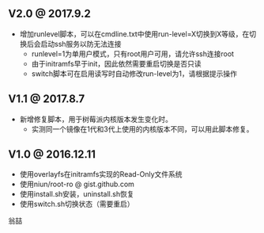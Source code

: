 ## V2.0 @ 2017.9.2
- 增加runlevel脚本，可以在cmdline.txt中使用run-level=X切换到X等级，在切换后会启动ssh服务以防无法连接
   - runlevel=1为单用户模式，只有root用户可用，请允许ssh连接root
   - 由于initramfs早于init，因此依然需要重启切换是否只读
   - switch脚本可在启用读写时自动修改run-level为1，请根据提示操作

## V1.1 @ 2017.8.7

- 新增修复脚本，用于树莓派内核版本发生变化时。
   - 实测同一个镜像在1代和3代上使用的内核版本不同，可以用此脚本修复。

## V1.0 @ 2016.12.11

- 使用overlayfs在initramfs实现的Read-Only文件系统
- 使用niun/root-ro @ gist.github.com
- 使用install.sh安装，uninstall.sh恢复
- 使用switch.sh切换状态（需要重启）


翁喆
